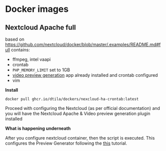 # Docker images

## Nextcloud Apache full
based on https://github.com/nextcloud/docker/blob/master/.examples/README.md#full
contains:
- ffmpeg, intel vaapi
- crontab
- `PHP_MEMORY_LIMIT` set to 1GB
- [video preview generation](https://github.com/nextcloud/previewgenerator) app already installed and crontab configured
- vim

**Install**

```
docker pull ghcr.io/dtila/dockers/nexcloud-ha-crontab:latest
```

Proceed with configuring the Nextcloud (as per official documentation) and you will have the Nextcloud Apache & Video preview generation plugin installed

**What is happening underneath**

After you configure nextcloud container, then the script is executed. This configures the Preview Generator following the [this](https://www.allerstorfer.at/nextcloud-install-preview-generator/) tutorial.

